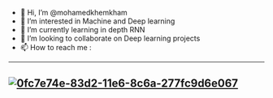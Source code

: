 - 👋 Hi, I’m @mohamedkhemkham
- 👀 I’m interested in Machine and Deep learning 
- 🌱 I’m currently learning in depth RNN
- 💞️ I’m looking to collaborate on Deep learning projects 
- 📫 How to reach me :

-----------
[![0fc7e74e-83d2-11e6-8c6a-277fc9d6e067](https://user-images.githubusercontent.com/49569094/202310726-254d98d6-be8d-435a-bc83-2be08d045fe7.png)][1]
-----------
[1]: https://www.linkedin.com/in/mohamed-khemkham-7664831a3


<!---
mohamedkhemkham/mohamedkhemkham is a ✨ special ✨ repository because its `README.md` (this file) appears on your GitHub profile.
You can click the Preview link to take a look at your changes.
--->

